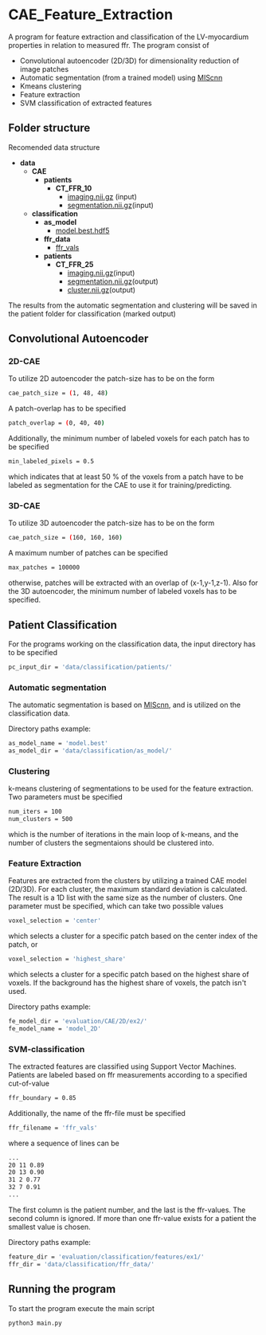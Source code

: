 # CAE_Feature_Extraction
A program for feature extraction and classification of the LV-myocardium properties in relation to measured ffr. The program consist of 

- Convolutional autoencoder (2D/3D) for dimensionality reduction of image patches
- Automatic segmentation (from a trained model) using [MIScnn](https://github.com/frankkramer-lab/MIScnn)
- Kmeans clustering 
- Feature extraction
- SVM classification of extracted features 

## Folder structure
Recomended data structure
- __data__
   - __CAE__
     - __patients__
       - __CT\_FFR\_10__
         - [imaging.nii.gz](CAE/patients/CT_FFR_10/imaging.nii.gz) (input)
         - [segmentation.nii.gz](CAE/patients/CT_FFR_10/segmentation.nii.gz)(input)            
   - __classification__
     - __as\_model__
       - [model.best.hdf5](classification/as_model/model.best.hdf5)
     - __ffr\_data__
       - [ffr\_vals](classification/ffr_data/ffr_vals)
     - __patients__
       - __CT\_FFR\_25__
         - [imaging.nii.gz](classification/patients/CT_FFR_25/imaging.nii.gz)(input)
         - [segmentation.nii.gz](classification/patients/CT_FFR_25/segmentation.nii.gz)(output)
         - [cluster.nii.gz](classification/patients/CT_FFR_25/cluster.nii.gz)(output)

The results from the automatic segmentation and clustering will be saved in the patient folder for classification (marked output)
## Convolutional Autoencoder 
### 2D-CAE
To utilize 2D autoencoder the patch-size has to be on the form 
```bash
cae_patch_size = (1, 48, 48)
```
A patch-overlap has to be specified
```bash
patch_overlap = (0, 40, 40)
```
Additionally, the minimum number of labeled voxels for each patch has to be specified
```bash
min_labeled_pixels = 0.5
```
which indicates that at least 50 % of the voxels from a patch have to be labeled as segmentation for the CAE to use it for training/predicting. 
### 3D-CAE
To utilize 3D autoencoder the patch-size has to be on the form 
```bash
cae_patch_size = (160, 160, 160)
```
A maximum number of patches can be specified
```bash
max_patches = 100000
```
otherwise, patches will be extracted with an overlap of (x-1,y-1,z-1). Also for the 3D autoencoder, the minimum number of labeled voxels has to be specified.

## Patient Classification
For the programs working on the classification data, the input directory has to be specified
```bash
pc_input_dir = 'data/classification/patients/'
```
### Automatic segmentation
The automatic segmentation is based on [MIScnn](https://github.com/frankkramer-lab/MIScnn), and is utilized on the classification data.

Directory paths example:
```bash
as_model_name = 'model.best'
as_model_dir = 'data/classification/as_model/'
```

### Clustering
k-means clustering of segmentations to be used for the feature extraction. Two parameters must be specified
```bash
num_iters = 100
num_clusters = 500
```
which is the number of iterations in the main loop of k-means, and the number of clusters the segmentaions should be clustered into.

### Feature Extraction
Features are extracted from the clusters by utilizing a trained CAE model (2D/3D). For each cluster, the maximum standard deviation is calculated. The result is a 1D list with the same size as the number of clusters. One parameter must be specified, which can take two possible values 
```bash
voxel_selection = 'center'
```
which selects a cluster for a specific patch based on the center index of the patch, or
```bash
voxel_selection = 'highest_share'
```
which selects a cluster for a specific patch based on the highest share of voxels. If the background has the highest share of voxels, the patch isn't used. 

Directory paths example:
```bash
fe_model_dir = 'evaluation/CAE/2D/ex2/'
fe_model_name = 'model_2D'
```
### SVM-classification 
The extracted features are classified using Support Vector Machines. Patients are labeled based on ffr measurements according to a specified cut-of-value
```bash
ffr_boundary = 0.85
```
Additionally, the name of the ffr-file must be specified 
```bash
ffr_filename = 'ffr_vals'
```
where a sequence of lines can be
```bash
...
20 11 0.89
20 13 0.90
31 2 0.77
32 7 0.91
...
```
The first column is the patient number, and the last is the ffr-values. The second column is ignored. If more than one ffr-value exists for a patient the smallest value is chosen. 

Directory paths example:
```bash
feature_dir = 'evaluation/classification/features/ex1/'
ffr_dir = 'data/classification/ffr_data/'
```
## Running the program
To start the program execute the main script
```bash
python3 main.py
```


